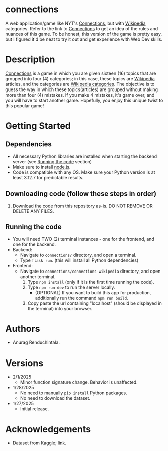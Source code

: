 # connections
A web application/game like NYT's [Connections](https://www.nytimes.com/games/connections), but with [Wikipedia](https://www.wikipedia.org/) categories. Refer to the link to [Connections](https://www.nytimes.com/games/connections) to get an idea of the rules and
nuances of this game. To be honest, this version of the game is pretty easy, but I figured it'd be neat to try it out and 
get experience with Web Dev skills. 

# Description
[Connections](https://www.nytimes.com/games/connections) is a game in which you are given sixteen (16) topics that 
are grouped into four (4) categories; in this case, these topics are [Wikipedia](https://www.wikipedia.org/) articles,
and the categories are [Wikipedia categories](https://en.wikipedia.org/wiki/Help:Category). The objective is to guess the
way in which these topics(articles) are grouped without making more than four (4) mistakes. If you make 4 mistakes, it's game
over, and you will have to start another game. Hopefully, you enjoy this unique twist to this popular game!

# Getting Started

## Dependencies
* All necessary Python libraries are installed when starting the backend server (see [Running the code](#running-the-code) section)
* Make sure to install [node.js](https://nodejs.org/en/download/current).
* Code is compatible with any OS. Make sure your Python version is at least 3.12.7 for predictable results.

## Downloading code (follow these steps in order)
1. Download the code from this repository as-is. DO NOT REMOVE OR DELETE ANY FILES. 

## Running the code
* You will need TWO (2) terminal instances - one for the frontend, and one for the backend.
* Backend:
    * Navigate to `connections/` directory, and open a terminal.
    * Type `flask run`. (this will install all Python dependencies)
* Frontend:
    * Navigate to `connections/connections-wikipedia` directory, and open another terminal.
        1. Type `npm install` (only if it is the first time running the code).
        2. Type `npm run dev` to run the server locally. 
            * (OPTIONAL) If you want to build this app for production, additionally run the command `npm run build`.
        3. Copy paste the url containing "localhost" (should be displayed in the terminal) into
           your browser. 
# Authors
* Anurag Renduchintala.

# Versions
* 2/1/2025
    * Minor function signature change. Behavior is unaffected.
* 1/28/2025
    * No need to manually `pip install` Python packages.
    * No need to download the dataset. 
* 1/27/2025
    * Initial release.

# Acknowledgements
* Dataset from Kaggle; [link](https://www.kaggle.com/datasets/jjinho/wikipedia-20230701/data?select=wiki_2023_index.parquet).


